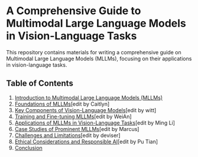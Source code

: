 # A Comprehensive Guide to Multimodal Large Language Models in Vision-Language Tasks

This repository contains materials for writing a comprehensive guide on Multimodal Large Language Models (MLLMs), focusing on their applications in vision-language tasks.

## Table of Contents

1. [Introduction to Multimodal Large Language Models (MLLMs)](#introduction-to-mllms)
2. [Foundations of MLLMs](#foundations-of-mllms)[edit by Caitlyn]
3. [Key Components of Vision-Language Models](#key-components-of-vision-language-models)[edit by witt]
4. [Training and Fine-tuning MLLMs](#training-and-fine-tuning-mllms)[edit by WeiAn]
5. [Applications of MLLMs in Vision-Language Tasks](#applications-of-mllms-in-vision-language-tasks)[edit by Ming Li]
6. [Case Studies of Prominent MLLMs](#case-studies-of-prominent-mllms)[edit by Marcus]
7. [Challenges and Limitations](#challenges-and-limitations)[edit by deviser]
8. [Ethical Considerations and Responsible AI](#ethical-considerations-and-responsible-ai)[edit by Pu Tian]
9. [Conclusion](#conclusion)
